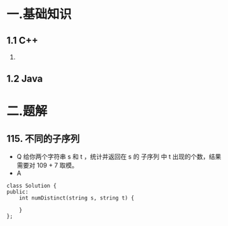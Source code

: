 # 一.基础知识
## 1.1 C++
1. 
## 1.2 Java
# 二.题解
## 115. 不同的子序列
- Q
  给你两个字符串 s 和 t ，统计并返回在 s 的 子序列 中 t 出现的个数，结果需要对 109 + 7 取模。
-  A
  
```
class Solution {
public:
    int numDistinct(string s, string t) {
        
    }
};
```